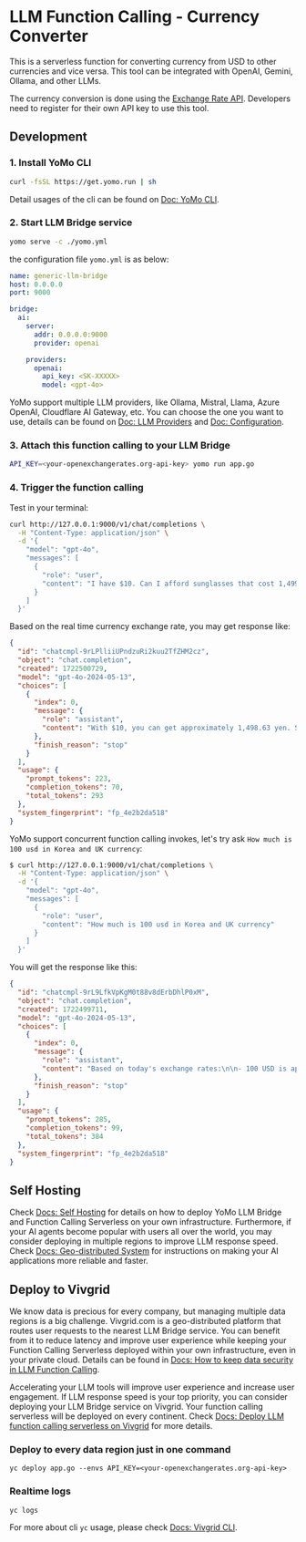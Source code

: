 # LLM Function Calling - Currency Converter

This is a serverless function for converting currency from USD to other currencies and vice versa. This tool can be integrated with OpenAI, Gemini, Ollama, and other LLMs.

The currency conversion is done using the [Exchange Rate API](https://www.exchangerate-api.com/). Developers need to register for their own API key to use this tool.

## Development

### 1. Install YoMo CLI

```bash
curl -fsSL https://get.yomo.run | sh
```

Detail usages of the cli can be found on [Doc: YoMo CLI](https://yomo.run/docs/cli).

### 2. Start LLM Bridge service

```bash
yomo serve -c ./yomo.yml
```

the configuration file `yomo.yml` is as below:

```yaml
name: generic-llm-bridge
host: 0.0.0.0
port: 9000

bridge:
  ai:
    server:
      addr: 0.0.0.0:9000
      provider: openai

    providers:
      openai:
        api_key: <SK-XXXXX>
        model: <gpt-4o>
```

YoMo support multiple LLM providers, like Ollama, Mistral, Llama, Azure OpenAI, Cloudflare AI Gateway, etc. You can choose the one you want to use, details can be found on [Doc: LLM Providers](https://yomo.run/docs/llm-providers) and [Doc: Configuration](https://yomo.run/docs/zipper-configuration).

### 3. Attach this function calling to your LLM Bridge

```bash
API_KEY=<your-openexchangerates.org-api-key> yomo run app.go
```

### 4. Trigger the function calling

Test in your terminal:

```bash
curl http://127.0.0.1:9000/v1/chat/completions \
  -H "Content-Type: application/json" \
  -d '{
    "model": "gpt-4o",
    "messages": [
      {
        "role": "user",
        "content": "I have $10. Can I afford sunglasses that cost 1,499 yen?"
      }
    ]
  }'
```

Based on the real time currency exchange rate, you may get response like:

```json
{
  "id": "chatcmpl-9rLPlliiUPndzuRi2kuu2TfZHM2cz",
  "object": "chat.completion",
  "created": 1722500729,
  "model": "gpt-4o-2024-05-13",
  "choices": [
    {
      "index": 0,
      "message": {
        "role": "assistant",
        "content": "With $10, you can get approximately 1,498.63 yen. Since the sunglasses cost 1,499 yen, you are just short by about 0.37 yen. So, you cannot afford the sunglasses with $10."
      },
      "finish_reason": "stop"
    }
  ],
  "usage": {
    "prompt_tokens": 223,
    "completion_tokens": 70,
    "total_tokens": 293
  },
  "system_fingerprint": "fp_4e2b2da518"
}
```

YoMo support concurrent function calling invokes, let's try ask `How much is 100 usd in Korea and UK currency`:

```bash
$ curl http://127.0.0.1:9000/v1/chat/completions \
  -H "Content-Type: application/json" \
  -d '{
    "model": "gpt-4o",
    "messages": [
      {
        "role": "user",
        "content": "How much is 100 usd in Korea and UK currency"
      }
    ]
  }'
```

You will get the response like this:

```json
{
  "id": "chatcmpl-9rL9LfkVpKgM0t88v8dErbDhlP0xM",
  "object": "chat.completion",
  "created": 1722499711,
  "model": "gpt-4o-2024-05-13",
  "choices": [
    {
      "index": 0,
      "message": {
        "role": "assistant",
        "content": "Based on today's exchange rates:\n\n- 100 USD is approximately 136,621.31 KRW (South Korean Won).\n- 100 USD is approximately 78.17 GBP (British Pound)."
      },
      "finish_reason": "stop"
    }
  ],
  "usage": {
    "prompt_tokens": 285,
    "completion_tokens": 99,
    "total_tokens": 384
  },
  "system_fingerprint": "fp_4e2b2da518"
}
```

## Self Hosting

Check [Docs: Self Hosting](https://yomo.run/docs/self-hosting) for details on how to deploy YoMo LLM Bridge and Function Calling Serverless on your own infrastructure. Furthermore, if your AI agents become popular with users all over the world, you may consider deploying in multiple regions to improve LLM response speed. Check [Docs: Geo-distributed System](https://yomo.run/docs/glossary) for instructions on making your AI applications more reliable and faster.

## Deploy to Vivgrid

We know data is precious for every company, but managing multiple data regions is a big challenge. Vivgrid.com is a geo-distributed platform that routes user requests to the nearest LLM Bridge service. You can benefit from it to reduce latency and improve user experience while keeping your Function Calling Serverless deployed within your own infrastructure, even in your private cloud. Details can be found in [Docs: How to keep data security in LLM Function Calling](https://yomo.run/docs/sfn-networking).

Accelerating your LLM tools will improve user experience and increase user engagement. If LLM response speed is your top priority, you can consider deploying your LLM Bridge service on Vivgrid. Your function calling serverless will be deployed on every continent. Check [Docs: Deploy LLM function calling serverless on Vivgrid](https://docs.vivgrid.com/quick-start) for more details.

### Deploy to every data region just in one command

`yc deploy app.go --envs API_KEY=<your-openexchangerates.org-api-key>`

### Realtime logs

`yc logs`

For more about cli `yc` usage, please check [Docs: Vivgrid CLI](https://docs.vivgrid.com/yc).
